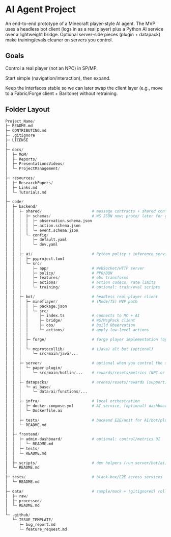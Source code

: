 # AI Agent Project

An end-to-end prototype of a Minecraft player-style AI agent. The MVP uses a headless bot client (logs in as a real player) plus a Python AI service over a lightweight bridge. Optional server-side pieces (plugin + datapack) make training/evals cleaner on servers you control.

## Goals

Control a real player (not an NPC) in SP/MP.

Start simple (navigation/interaction), then expand.

Keep the interfaces stable so we can later swap the client layer (e.g., move to a Fabric/Forge client + Baritone) without retraining.

## Folder Layout

```python
Project_Name/
├─ README.md
├─ CONTRIBUTING.md
├─ .gitignore
├─ LICENSE
│
├─ docs/
│  ├─ MoM/
│  ├─ Reports/
│  ├─ PresentationsVideos/
│  └─ ProjectManagement/
│
├─ resources/
│  ├─ ResearchPapers/
│  ├─ Links.md
│  └─ Tutorials.md
│
├─ code/
│  ├─ backend/
│  │  ├─ shared/                      # message contracts + shared config
│  │  │  ├─ schemas/                  # WS JSON now; proto/ later for gRPC
│  │  │  │  ├─ observation.schema.json
│  │  │  │  ├─ action.schema.json
│  │  │  │  └─ event.schema.json
│  │  │  └─ config/
│  │  │     ├─ default.yaml
│  │  │     └─ dev.yaml
│  │  │
│  │  ├─ ai/                          # Python policy + inference service
│  │  │  ├─ pyproject.toml
│  │  │  └─ src/
│  │  │     ├─ app/                   # WebSocket/HTTP server
│  │  │     ├─ policy/                # PPO/DQN
│  │  │     ├─ features/              # obs transforms
│  │  │     ├─ actions/               # action codecs, rate limits
│  │  │     └─ training/              # optional: train/eval scripts
│  │  │
│  │  ├─ bot/                         # headless real-player client
│  │  │  ├─ mineflayer/               # (Node/TS) MVP path
│  │  │  │  ├─ package.json
│  │  │  │  └─ src/
│  │  │  │     ├─ index.ts            # connects to MC + AI
│  │  │  │     ├─ bridge/             # WS/MsgPack client
│  │  │  │     ├─ obs/                # build Observation
│  │  │  │     └─ actions/            # apply low-level actions
│  │  │  │
│  │  │  ├─ forge/                    # forge player implementation (optional)
│  │  │  │
│  │  │  └─ mcprotocollib/            # (Java) alt bot (optional)
│  │  │     └─ src/main/java/...
│  │  │
│  │  ├─ server/                      # optional when you control the server
│  │  │  └─ paper-plugin/
│  │  │     └─ src/main/kotlin/...    # rewards/resets/metrics (NPC or scaffolding)
│  │  │
│  │  ├─ datapacks/                   # arenas/resets/rewards (support)
│  │  │  └─ ai_base/
│  │  │     └─ data/ai/functions/...
│  │  │
│  │  ├─ infra/                       # local orchestration
│  │  │  ├─ docker-compose.yml        # AI service, (optional) dashboards
│  │  │  └─ Dockerfile.ai
│  │  │
│  │  ├─ tests/                       # backend E2E/unit for AI/bot/plugin
│  │  └─ README.md
│  │
│  ├─ frontend/
│  │  ├─ admin-dashboard/             # optional: control/metrics UI
│  │  │  └─ README.md
│  │  ├─ tests/
│  │  └─ README.md
│  │
│  ├─ scripts/                        # dev helpers (run server/bot/ai)
│  └─ README.md
│
├─ tests/                             # black-box/E2E across services
│  └─ README.md
│
├─ data/                              # sample/mock + (gitignored) rollouts
│  ├─ raw/
│  ├─ processed/
│  └─ README.md
│
└─ .github/
   └─ ISSUE_TEMPLATE/
      ├─ bug_report.md
      └─ feature_request.md
```
